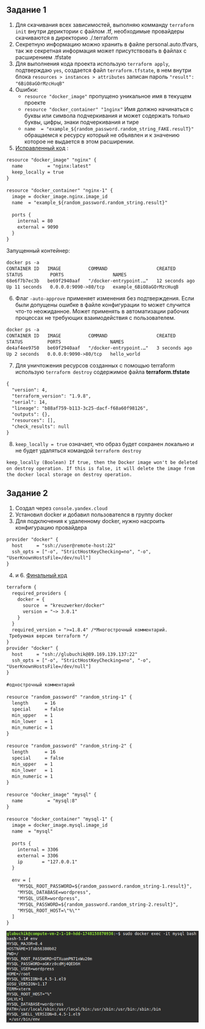 ## Задание 1

1. Для скачивания всех зависимостей, выполняю комманду `terraform init` внутри дериктории с файлом .tf, необходимые провайдеры скачиваются в директорию ./.terraform
2. Секретную информацию можно хранить в файле personal.auto.tfvars, так же секретная информация может присутствовать в файлах с расширением .tfstate
3. Для выполнения кода проекта использую `terraform apply`, подтверждаю `yes`, создается файл `terraform.tfstate`, в нем внутри блока `resources > instances > attributes` записан пароль `"result": "6BiO8aGOrMzcHuqB"`
4. Ошибки:
    - `resource "docker_image"` пропущено уникальное имя в текущем проекте
    - `resource "docker_container" "1nginx"` Имя должно начинаться с буквы или символа подчеркивания и может содержать только буквы, цифры, знаки подчеркивания и тире
    - `name  = "example_${random_password.random_string_FAKE.resulT}"` обращаемся к ресурсу который не объявлен и к значению которое не выдается в этом расширении.
5. [Исправленный код](https://github.com/GlubuchikAr/ter-homeworks/blob/master/01/srt/main.tf) :
```
resource "docker_image" "nginx" {
  name         = "nginx:latest"
  keep_locally = true
}

resource "docker_container" "nginx-1" {
  image = docker_image.nginx.image_id
  name  = "example_${random_password.random_string.result}"

  ports {
    internal = 80
    external = 9090
  }
}
```
Запущенный контейнер:
```
docker ps -a
CONTAINER ID   IMAGE          COMMAND                  CREATED          STATUS          PORTS                  NAMES
68e6f7b7ec3b   be69f2940aaf   "/docker-entrypoint.…"   12 seconds ago   Up 11 seconds   0.0.0.0:9090->80/tcp   example_6BiO8aGOrMzcHuqB
```
6. Флаг `-auto-approve` применяет изменения без подтверждения. 
Если были допущены ошибке в файле конфигурации то может случится что-то неожиданное. 
Может применять в автоматизации рабочих процессах не требующих взаимодействия с пользователем.
```
docker ps -a
CONTAINER ID   IMAGE          COMMAND                  CREATED         STATUS         PORTS                  NAMES
de4af4ee9750   be69f2940aaf   "/docker-entrypoint.…"   3 seconds ago   Up 2 seconds   0.0.0.0:9090->80/tcp   hello_world
```
7. Для уничтожения ресурсов созданных с помощью terraform использую `terraform destroy`
содержимое файла **terraform.tfstate**
```
{
  "version": 4,
  "terraform_version": "1.9.8",
  "serial": 14,
  "lineage": "b88af759-b113-3c25-dacf-f68a60f98126",
  "outputs": {},
  "resources": [],
  "check_results": null
}
```
8. `keep_locally = true` означает, что образ будет сохранен локально и не будет удаляться командой `terraform destroy`
```
keep_locally (Boolean) If true, then the Docker image won't be deleted on destroy operation. If this is false, it will delete the image from the docker local storage on destroy operation.
```




## Задание 2
1. Создал через `console.yandex.cloud`
2. Установил docker и добавил пользователся в группу docker
3. Для подключения к удаленному docker, нужно насроить конфигурацию провайдера
```
provider "docker" {
  host     = "ssh://user@remote-host:22"
  ssh_opts = ["-o", "StrictHostKeyChecking=no", "-o", "UserKnownHostsFile=/dev/null"]
}
```
4. и 6. [Финальный код](https://github.com/GlubuchikAr/ter-homeworks/blob/master/01/2/main.tf)
```
terraform {
  required_providers {
    docker = {
      source  = "kreuzwerker/docker"
      version = "~> 3.0.1"
    }
  }
  required_version = ">=1.8.4" /*Многострочный комментарий.
 Требуемая версия terraform */
}
provider "docker" {
  host     = "ssh://glubuchik@89.169.139.137:22"
  ssh_opts = ["-o", "StrictHostKeyChecking=no", "-o", "UserKnownHostsFile=/dev/null"]
}

#однострочный комментарий

resource "random_password" "random_string-1" {
  length      = 16
  special     = false
  min_upper   = 1
  min_lower   = 1
  min_numeric = 1
}

resource "random_password" "random_string-2" {
  length      = 16
  special     = false
  min_upper   = 1
  min_lower   = 1
  min_numeric = 1
}

resource "docker_image" "mysql" {
  name         = "mysql:8"
}

resource "docker_container" "mysql-1" {
  image = docker_image.mysql.image_id
  name  = "mysql"

  ports {
    internal = 3306
    external = 3306
    ip       = "127.0.0.1"
  }

  env = [
    "MYSQL_ROOT_PASSWORD=${random_password.random_string-1.result}",
    "MYSQL_DATABASE=wordpress",
    "MYSQL_USER=wordpress",
    "MYSQL_PASSWORD=${random_password.random_string-2.result}",
    "MYSQL_ROOT_HOST=\"%\""
  ]
}
```
![env](https://github.com/GlubuchikAr/ter-homeworks/blob/master/01/2/env.png)